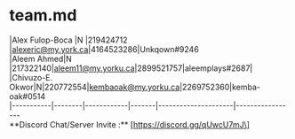# **team.md**

|Alex Fulop-Boca |N |219424712 |[alexeric@my.york.ca](mailto:alexeric@my.york.ca)|4164523286|Unkqown\#9246  
|Aleem Ahmed|N |217322140|aleem11@my.yorku.ca|2899521757|aleemplays\#2687|  
|Chivuzo-E. Okwor|N|220772554|kembaoak@my.yorku.ca|2269752360|kemba-oak\#0514  
|-----------|--------|------------|-------|---------------------|-----------------  
\*\*Discord Chat/Server Invite :\*\* \[https://discord.gg/qUwcU7mJ\]